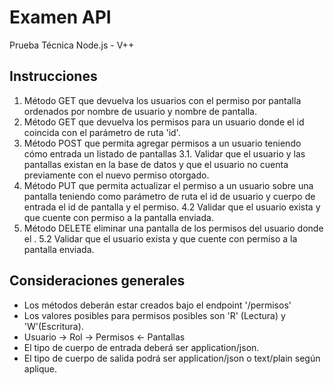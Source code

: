 # Examen API

Prueba Técnica Node.js - V++

## Instrucciones

1. Método GET que devuelva los usuarios con el permiso por pantalla ordenados por nombre de usuario y nombre de pantalla.
2. Método GET que devuelva los permisos para un usuario donde el id coincida con el parámetro de ruta 'id'.
3. Método POST que permita agregar permisos a un usuario teniendo cómo entrada un listado de pantallas
    3.1. Validar que el usuario y las pantallas existan en la base de datos y que el usuario no cuenta previamente con el nuevo permiso otorgado.
4. Método PUT que permita actualizar el permiso a un usuario sobre una pantalla teniendo como parámetro de ruta el id de usuario y cuerpo de entrada el id de pantalla y el permiso.
    4.2 Validar que el usuario exista y que cuente con permiso a la pantalla enviada.
5. Método DELETE eliminar una pantalla de los permisos del usuario donde el .
    5.2 Validar que el usuario exista y que cuente con permiso a la pantalla enviada.

## Consideraciones generales
- Los métodos deberán estar creados bajo el endpoint '/permisos'
- Los valores posibles para permisos posibles son 'R' (Lectura) y 'W'(Escritura).
- Usuario -> Rol -> Permisos <- Pantallas
- El tipo de cuerpo de entrada deberá ser application/json.
- El tipo de cuerpo de salida podrá ser application/json o text/plain según aplique.


